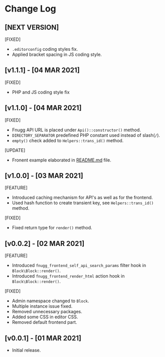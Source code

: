 # Change Log

## [NEXT VERSION]

[FIXED]
- `.editorconfig` coding styles fix.
- Applied bracket spacing in JS coding style.

## [v1.1.1] - [04 MAR 2021]

[FIXED]
- PHP and JS coding style fix

## [v1.1.0] - [04 MAR 2021]

[FIXED]
- Fnugg API URL is placed under `Api()::constructor()` method.
- `DIRECTORY_SEPARATOR` predefined PHP constant used instead of slash(`/`).
- `empty()` check added to `Helpers::trans_id()` method.

[UPDATE]
- Fronent example elaborated in [README.md](README.md) file.

## [v1.0.0] - [03 MAR 2021]

[FEATURE]
- Introduced caching mechanism for API's as well as for the frontend.
- Used hash function to create transient key, see `Helpers::trans_id()` method.

[FIXED]
- Fixed return type for `render()` method.

## [v0.0.2] - [02 MAR 2021]

[FEATURE]
- Introduced `fnugg_frontend_self_api_search_params` filter hook in `Block\Block::render()`.
- Introduced `fnugg_frontend_render_html` action hook in `Block\Block::render()`.

[FIXED]
- Admin namespace changed to `Block`.
- Multiple instance issue fixed.
- Removed unnecessary packages.
- Added some CSS in editor CSS.
- Removed default frontend part.

## [v0.0.1] - [01 MAR 2021]

- Initial release.
